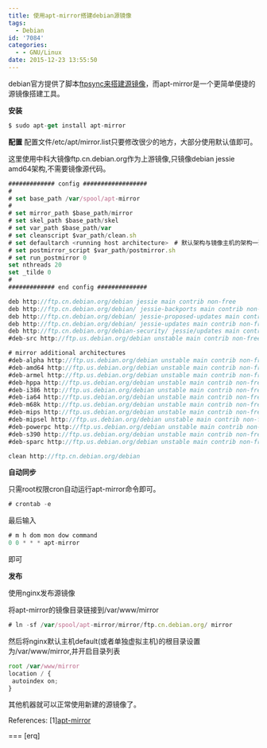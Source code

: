 ```yaml
---
title: 使用apt-mirror搭建debian源镜像
tags:
  - Debian
id: '7084'
categories:
  - - GNU/Linux
date: 2015-12-23 13:55:50
---
```



<!-- more -->
debian官方提供了脚本[ftpsync来搭建源镜像](https://openwares.net/linux/setup_debian_archive_mirror.html)，而apt-mirror是一个更简单便捷的源镜像搭建工具。

**安装**

```js
$ sudo apt-get install apt-mirror
```

**配置**
配置文件/etc/apt/mirror.list只要修改很少的地方，大部分使用默认值即可。

这里使用中科大镜像ftp.cn.debian.org作为上游镜像,只镜像debian jessie amd64架构,不需要镜像源代码。

```js
############# config ##################
#
# set base_path /var/spool/apt-mirror
#
# set mirror_path $base_path/mirror
# set skel_path $base_path/skel
# set var_path $base_path/var
# set cleanscript $var_path/clean.sh
# set defaultarch <running host architecture>　# 默认架构与镜像主机的架构一致,这里是amd64
# set postmirror_script $var_path/postmirror.sh
# set run_postmirror 0
set nthreads 20
set _tilde 0
#
############# end config ##############

deb http://ftp.cn.debian.org/debian jessie main contrib non-free
deb http://ftp.cn.debian.org/debian/ jessie-backports main contrib non-free
deb http://ftp.cn.debian.org/debian/ jessie-proposed-updates main contrib non-free
deb http://ftp.cn.debian.org/debian/ jessie-updates main contrib non-free
deb http://ftp.cn.debian.org/debian-security/ jessie/updates main contrib non-free
#deb-src http://ftp.us.debian.org/debian unstable main contrib non-free

# mirror additional architectures
#deb-alpha http://ftp.us.debian.org/debian unstable main contrib non-free
#deb-amd64 http://ftp.us.debian.org/debian unstable main contrib non-free
#deb-armel http://ftp.us.debian.org/debian unstable main contrib non-free
#deb-hppa http://ftp.us.debian.org/debian unstable main contrib non-free
#deb-i386 http://ftp.us.debian.org/debian unstable main contrib non-free
#deb-ia64 http://ftp.us.debian.org/debian unstable main contrib non-free
#deb-m68k http://ftp.us.debian.org/debian unstable main contrib non-free
#deb-mips http://ftp.us.debian.org/debian unstable main contrib non-free
#deb-mipsel http://ftp.us.debian.org/debian unstable main contrib non-free
#deb-powerpc http://ftp.us.debian.org/debian unstable main contrib non-free
#deb-s390 http://ftp.us.debian.org/debian unstable main contrib non-free
#deb-sparc http://ftp.us.debian.org/debian unstable main contrib non-free

clean http://ftp.cn.debian.org/debian
```

**自动同步**

只需root权限cron自动运行apt-mirror命令即可。

```js
# crontab -e
```
最后输入
```js
# m h dom mon dow command
0 0 * * * apt-mirror
```
即可

**发布**

使用nginx发布源镜像

将apt-mirror的镜像目录链接到/var/www/mirror
```js
# ln -sf /var/spool/apt-mirror/mirror/ftp.cn.debian.org/ mirror
```

然后将nginx默认主机default(或者单独虚拟主机)的根目录设置为/var/www/mirror,并开启目录列表

```js
root /var/www/mirror
location / {
 autoindex on;
}
```

其他机器就可以正常使用新建的源镜像了。

References:
\[1\][apt-mirror](http://apt-mirror.github.io/)

===
\[erq\]